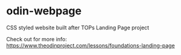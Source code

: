 # odin-webpage
CSS styled website built after TOPs Landing Page project

Check out for more info: https://www.theodinproject.com/lessons/foundations-landing-page
